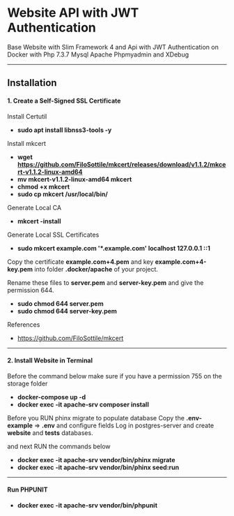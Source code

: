 # Website API with JWT Authentication

Base Website with Slim Framework 4 and Api with JWT Authentication on Docker with Php 7.3.7 Mysql Apache Phpmyadmin and XDebug

---

## Installation

#### 1. Create a Self-Signed SSL Certificate

Install Certutil

- <b>sudo apt install libnss3-tools -y</b>

Install mkcert

- <b>wget https://github.com/FiloSottile/mkcert/releases/download/v1.1.2/mkcert-v1.1.2-linux-amd64</b>
- <b>mv mkcert-v1.1.2-linux-amd64 mkcert</b>
- <b>chmod +x mkcert</b>
- <b>sudo cp mkcert /usr/local/bin/</b>

Generate Local CA

- <b>mkcert -install</b>

Generate Local SSL Certificates

- <b>sudo mkcert example.com '\*.example.com' localhost 127.0.0.1 ::1</b>

Copy the certificate <b>example.com+4.pem</b> and key <b>example.com+4-key.pem</b> into folder <b>.docker/apache</b> of your project.

Rename these files to <b>server.pem</b> and <b>server-key.pem</b> and give the permission 644.

- <b>sudo chmod 644 server.pem</b>
- <b>sudo chmod 644 server-key.pem</b>

References

- https://github.com/FiloSottile/mkcert

---

#### 2. Install Website in Terminal

Before the command below make sure if you have a permission 755 on the storage folder

- <b>docker-compose up -d</b>
- <b>docker exec -it apache-srv composer install</b>

Before you RUN phinx migrate to populate database
Copy the <b>.env-example</b> => <b>.env</b> and configure fields
Log in postgres-server and create <b>website</b> and <b>tests</b> databases.

and next RUN the commands below

- <b>docker exec -it apache-srv vendor/bin/phinx migrate</b>
- <b>docker exec -it apache-srv vendor/bin/phinx seed:run</b>

---

#### Run PHPUNIT

- <b>docker exec -it apache-srv vendor/bin/phpunit</b>
